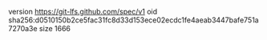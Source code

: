version https://git-lfs.github.com/spec/v1
oid sha256:d0510150b2ce5fac31fc8d33d153ece02ecdc1fe4aeab3447bafe751a7270a3e
size 1666
